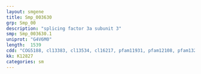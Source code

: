 ```yaml
---
layout: smgene
title: Smp_003630
grp: Smp_00
description: "splicing factor 3a subunit 3"
smp: Smp_003630.1
uniprot: "G4V6M0"
length:  1539
cdd: "COG5188, cl13383, cl13534, cl16217, pfam11931, pfam12108, pfam13297"
kk: K12827
categories: sm
---
```

